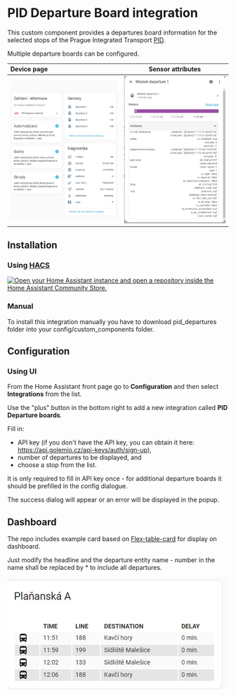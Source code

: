 # PID Departure Board integration

This custom component provides a departures board information for the selected stops of the Prague Integrated Transport [PID](http://www.pid.cz/). 

Multiple departure boards can be configured.

| Device page                              |                  Sensor attributes                   |
|:-----------------------------------------|:----------------------------------------------------:|
| ![device page](print1.jpg "Device page") | ![sensor attributes](print2.jpg "Sensor attributes") |

## Installation

### Using [HACS](https://hacs.xyz/)

[![Open your Home Assistant instance and open a repository inside the Home Assistant Community Store.](https://my.home-assistant.io/badges/hacs_repository.svg)](https://my.home-assistant.io/redirect/hacs_repository/?owner=dvejsada&repository=PID_integration&category=Integration)

### Manual

To install this integration manually you have to download pid_departures folder into your config/custom_components folder.

## Configuration

### Using UI

From the Home Assistant front page go to **Configuration** and then select **Integrations** from the list.

Use the "plus" button in the bottom right to add a new integration called **PID Departure boards**.

Fill in:
 
 - API key (if you don't have the API key, you can obtain it here: https://api.golemio.cz/api-keys/auth/sign-up), 
 - number of departures to be displayed, and
 - choose a stop from the list.

It is only required to fill in API key once - for additional departure boards it should be prefilled in the config dialogue.

The success dialog will appear or an error will be displayed in the popup.

## Dashboard

The repo includes example card based on [Flex-table-card](https://github.com/custom-cards/flex-table-card) for display on dashboard.

Just modify the headline and the departure entity name - number in the name shall be replaced by * to include all departures.

![card](print3.jpg "Card") 